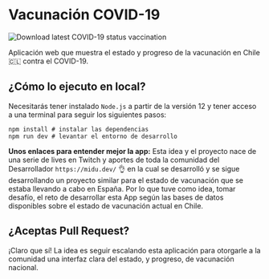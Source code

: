 # Vacunación COVID-19
![Download latest COVID-19 status vaccination](https://github.com/felipetodev/covid-vacuna-chile/workflows/Download%20latest%20COVID-19%20status%20vaccination/badge.svg)

Aplicación web que muestra el estado y progreso de la vacunación en Chile 🇨🇱 contra el COVID-19.
## ¿Cómo lo ejecuto en local?

Necesitarás tener instalado `Node.js` a partir de la versión 12 y tener acceso a una terminal para seguir los siguientes pasos:

```
npm install # instalar las dependencias
npm run dev # levantar el entorno de desarrollo
```

**Unos enlaces para entender mejor la app:**
Esta idea y el proyecto nace de una serie de lives en Twitch y aportes de toda la comunidad del Desarrollador `https://midu.dev/` 👌 en la cual se desarrolló y se sigue desarrollando un proyecto similar para el estado de vacunación que se estaba llevando a cabo en España. Por lo que tuve como idea, tomar desafío, el reto de desarrollar esta App según las bases de datos disponibles sobre el estado de vacunación actual en Chile.

## ¿Aceptas Pull Request?

¡Claro que sí! La idea es seguir escalando esta aplicación para otorgarle a la comunidad una interfaz clara del estado, y progreso, de vacunación nacional.